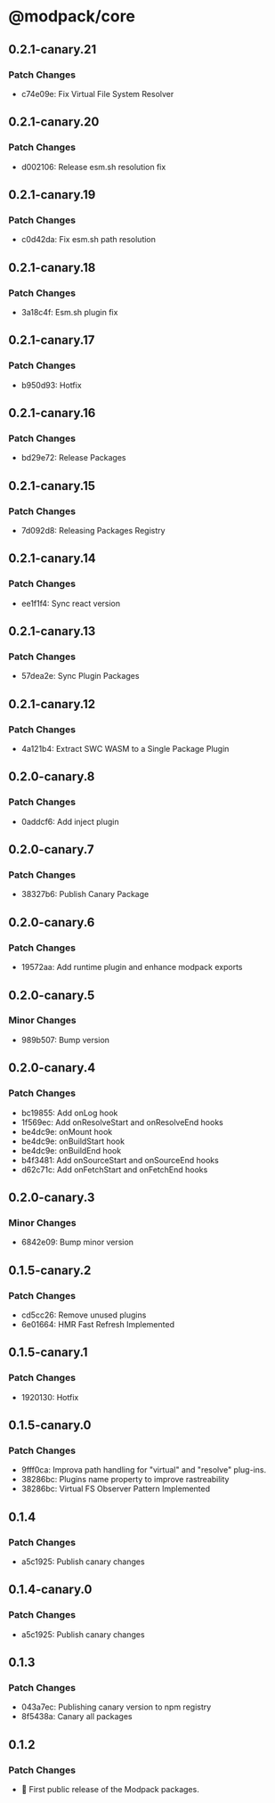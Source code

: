 # @modpack/core

## 0.2.1-canary.21

### Patch Changes

- c74e09e: Fix Virtual File System Resolver

## 0.2.1-canary.20

### Patch Changes

- d002106: Release esm.sh resolution fix

## 0.2.1-canary.19

### Patch Changes

- c0d42da: Fix esm.sh path resolution

## 0.2.1-canary.18

### Patch Changes

- 3a18c4f: Esm.sh plugin fix

## 0.2.1-canary.17

### Patch Changes

- b950d93: Hotfix

## 0.2.1-canary.16

### Patch Changes

- bd29e72: Release Packages

## 0.2.1-canary.15

### Patch Changes

- 7d092d8: Releasing Packages Registry

## 0.2.1-canary.14

### Patch Changes

- ee1f1f4: Sync react version

## 0.2.1-canary.13

### Patch Changes

- 57dea2e: Sync Plugin Packages

## 0.2.1-canary.12

### Patch Changes

- 4a121b4: Extract SWC WASM to a Single Package Plugin

## 0.2.0-canary.8

### Patch Changes

- 0addcf6: Add inject plugin

## 0.2.0-canary.7

### Patch Changes

- 38327b6: Publish Canary Package

## 0.2.0-canary.6

### Patch Changes

- 19572aa: Add runtime plugin and enhance modpack exports

## 0.2.0-canary.5

### Minor Changes

- 989b507: Bump version

## 0.2.0-canary.4

### Patch Changes

- bc19855: Add onLog hook
- 1f569ec: Add onResolveStart and onResolveEnd hooks
- be4dc9e: onMount hook
- be4dc9e: onBuildStart hook
- be4dc9e: onBuildEnd hook
- b4f3481: Add onSourceStart and onSourceEnd hooks
- d62c71c: Add onFetchStart and onFetchEnd hooks

## 0.2.0-canary.3

### Minor Changes

- 6842e09: Bump minor version

## 0.1.5-canary.2

### Patch Changes

- cd5cc26: Remove unused plugins
- 6e01664: HMR Fast Refresh Implemented

## 0.1.5-canary.1

### Patch Changes

- 1920130: Hotfix

## 0.1.5-canary.0

### Patch Changes

- 9fff0ca: Improva path handling for "virtual" and "resolve" plug-ins.
- 38286bc: Plugins name property to improve rastreability
- 38286bc: Virtual FS Observer Pattern Implemented

## 0.1.4

### Patch Changes

- a5c1925: Publish canary changes

## 0.1.4-canary.0

### Patch Changes

- a5c1925: Publish canary changes

## 0.1.3

### Patch Changes

- 043a7ec: Publishing canary version to npm registry
- 8f5438a: Canary all packages

## 0.1.2

### Patch Changes

- 🎉 First public release of the Modpack packages.
